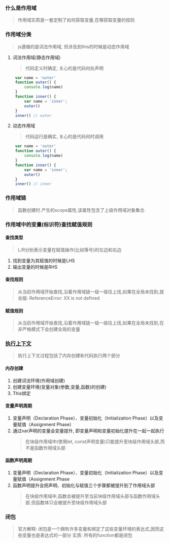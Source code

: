 ### 什么是作用域
> 作用域实质是一套定制了如何获取变量,在哪获取变量的规则

### 作用域分类
> js遵循的是词法作用域, 但涉及到this的时候是动态作用域
1. 词法作用域(静态作用域)
   > 代码定义时确定, 关心的是代码何处声明
   ```js
    var name = 'outer'
    function outer() {
        console.log(name)
    }
    function inner() {
        var name = 'inner';
        outer()
    }
    inner() // outer
   ```
2. 动态作用域
   > 代码运行是确实, 关心的是代码何时调用
   ```js
    var name = 'outer'
    function outer() {
        console.log(name)
    }
    function inner() {
        var name = 'inner';
        outer()
    }
    inner() // inner
   ```
### 作用域链
> 函数创建时.产生的scope属性,该属性包含了上级作用域对象集合.

### 作用域中的变量(标识符)查找赋值规则
#### 查找类型
> L/R分别表示变量在赋值操作(比如等号)的左边和右边
1. 找到变量为其赋值的时候是LHS
2. 输出变量的时候是RHS
#### 查找规则
> 从当前作用域开始查找,沿着作用域链一级一级往上找,如果在全局未找到,就会报: ReferenceError: XX is not defined
#### 赋值规则
> 从当前作用域开始查找,沿着作用域链一级一级往上找,如果在全局未找到,在非严格模式下会创建全局的变量

### [执行上下文](./执行上下文.md)
> 执行上下文过程包括了内存创建和代码执行两个部分
#### 内存创建
1. 创建词法环境(作用域创建)
2. 创建变量环境(变量对象(参数,变量,函数)的创建)
3. This绑定
   
#### 变量声明周期
1. 变量声明（Declaration Phase）、变量初始化（Initialization Phase）以及变量赋值（Assignment Phase）
2. 通过var声明的变量会变量提升, 即变量声明和变量初始化提升在一起一起执行
   > 在块级作用域中(使用let, const声明变量)只能提升至块级作用域头部,而不是函数作用域头部

#### 函数声明周期
1. 变量声明（Declaration Phase）、变量初始化（Initialization Phase）以及变量赋值（Assignment Phase
2. 函数声明提升会把声明、初始化与赋值三个步骤都被提升到了作用域头部
    > 在块级作用域中,函数会被提升至当前块级作用域头部与函数作用域头部,但函数体只会被提升至块级作用域头部

### 闭包
> 官方解释: 闭包是一个拥有许多变量和绑定了这些变量环境的表达式,因而这些变量也是表达式的一部分
> 实质: 所有的function都是闭包
